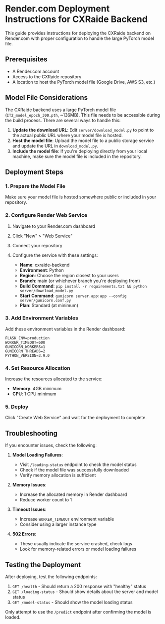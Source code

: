 # Render.com Deployment Instructions for CXRaide Backend

This guide provides instructions for deploying the CXRaide backend on Render.com with proper configuration to handle the large PyTorch model file.

## Prerequisites

- A Render.com account
- Access to the CXRaide repository
- A location to host the PyTorch model file (Google Drive, AWS S3, etc.)

## Model File Considerations

The CXRaide backend uses a large PyTorch model file (`IT2_model_epoch_300.pth`, ~136MB). This file needs to be accessible during the build process. There are several ways to handle this:

1. **Update the download URL**: Edit `server/download_model.py` to point to the actual public URL where your model file is hosted.
2. **Host the model file**: Upload the model file to a public storage service and update the URL in `download_model.py`.
3. **Include the model file**: If you're deploying directly from your local machine, make sure the model file is included in the repository.

## Deployment Steps

### 1. Prepare the Model File

Make sure your model file is hosted somewhere public or included in your repository.

### 2. Configure Render Web Service

1. Navigate to your Render.com dashboard
2. Click "New" > "Web Service"
3. Connect your repository
4. Configure the service with these settings:

   - **Name**: cxraide-backend
   - **Environment**: Python
   - **Region**: Choose the region closest to your users
   - **Branch**: main (or whichever branch you're deploying from)
   - **Build Command**: `pip install -r requirements.txt && python server/download_model.py`
   - **Start Command**: `gunicorn server.app:app --config server/gunicorn.conf.py`
   - **Plan**: Standard (at minimum)

### 3. Add Environment Variables

Add these environment variables in the Render dashboard:

```
FLASK_ENV=production
WORKER_TIMEOUT=600
GUNICORN_WORKERS=1
GUNICORN_THREADS=2
PYTHON_VERSION=3.9.0
```

### 4. Set Resource Allocation

Increase the resources allocated to the service:

- **Memory**: 4GB minimum
- **CPU**: 1 CPU minimum

### 5. Deploy

Click "Create Web Service" and wait for the deployment to complete.

## Troubleshooting

If you encounter issues, check the following:

1. **Model Loading Failures**:

   - Visit `/loading-status` endpoint to check the model status
   - Check if the model file was successfully downloaded
   - Verify memory allocation is sufficient

2. **Memory Issues**:

   - Increase the allocated memory in Render dashboard
   - Reduce worker count to 1

3. **Timeout Issues**:

   - Increase `WORKER_TIMEOUT` environment variable
   - Consider using a larger instance type

4. **502 Errors**:
   - These usually indicate the service crashed, check logs
   - Look for memory-related errors or model loading failures

## Testing the Deployment

After deploying, test the following endpoints:

1. `GET /health` - Should return a 200 response with "healthy" status
2. `GET /loading-status` - Should show details about the server and model status
3. `GET /model-status` - Should show the model loading status

Only attempt to use the `/predict` endpoint after confirming the model is loaded.
